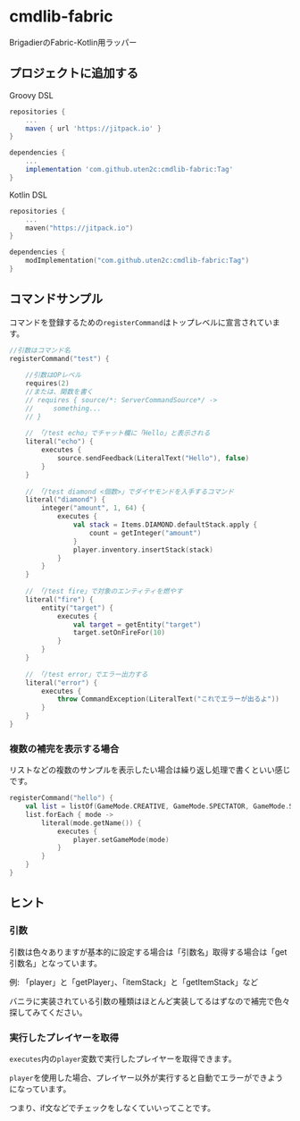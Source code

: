 # cmdlib-fabric

BrigadierのFabric-Kotlin用ラッパー

## プロジェクトに追加する

Groovy DSL
```groovy
repositories {
    ... 
    maven { url 'https://jitpack.io' }
}

dependencies {
    ... 
    implementation 'com.github.uten2c:cmdlib-fabric:Tag'
}
```

Kotlin DSL
```kotlin
repositories {
    ...
    maven("https://jitpack.io")
}

dependencies {
    modImplementation("com.github.uten2c:cmdlib-fabric:Tag")
}
```

## コマンドサンプル

コマンドを登録するための`registerCommand`はトップレベルに宣言されています。

```kotlin
//引数はコマンド名
registerCommand("test") {
    
    //引数はOPレベル
    requires(2)
    //または、関数を書く
    // requires { source/*: ServerCommandSource*/ -> 
    //     something...
    // }
    
    // 「/test echo」でチャット欄に「Hello」と表示される
    literal("echo") {
        executes {
            source.sendFeedback(LiteralText("Hello"), false)
        }
    }
    
    // 「/test diamond <個数>」でダイヤモンドを入手するコマンド
    literal("diamond") {
        integer("amount", 1, 64) {
            executes {
                val stack = Items.DIAMOND.defaultStack.apply {
                    count = getInteger("amount")
                }
                player.inventory.insertStack(stack)
            }
        }
    }
    
    // 「/test fire」で対象のエンティティを燃やす
    literal("fire") {
        entity("target") {
            executes {
                val target = getEntity("target")
                target.setOnFireFor(10)
            }
        }
    }
    
    // 「/test error」でエラー出力する
    literal("error") {
        executes {
            throw CommandException(LiteralText("これでエラーが出るよ"))
        }
    }
}
```

### 複数の補完を表示する場合

リストなどの複数のサンプルを表示したい場合は繰り返し処理で書くといい感じです。

```kotlin
registerCommand("hello") {
    val list = listOf(GameMode.CREATIVE, GameMode.SPECTATOR, GameMode.SURVIVAL, GameMode.ADVENTURE)
    list.forEach { mode ->
        literal(mode.getName()) {
            executes {
                player.setGameMode(mode)
            }
        }
    }
}
```

## ヒント
### 引数
引数は色々ありますが基本的に設定する場合は「引数名」取得する場合は「get引数名」となっています。

例: 「player」と「getPlayer」、「itemStack」と「getItemStack」など

バニラに実装されている引数の種類はほとんど実装してるはずなので補完で色々探してみてください。

### 実行したプレイヤーを取得
`executes`内の`player`変数で実行したプレイヤーを取得できます。

`player`を使用した場合、プレイヤー以外が実行すると自動でエラーができようになっています。

つまり、if文などでチェックをしなくていいってことです。